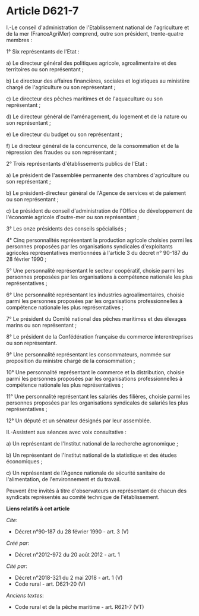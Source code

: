 # Article D621-7

I.-Le conseil d'administration de l'Etablissement national de l'agriculture et de la mer (FranceAgriMer) comprend, outre son
président, trente-quatre membres : 

1° Six représentants de l'Etat : 

a) Le directeur général des politiques agricole, agroalimentaire et des territoires ou son représentant ; 

b) Le directeur des affaires financières, sociales et logistiques au ministère chargé de l'agriculture ou son représentant ; 

c) Le directeur des pêches maritimes et de l'aquaculture ou son représentant ; 

d) Le directeur général de l'aménagement, du logement et de la nature ou son représentant ; 

e) Le directeur du budget ou son représentant ; 

f) Le directeur général de la concurrence, de la consommation et de la répression des fraudes ou son représentant ; 

2° Trois représentants d'établissements publics de l'Etat : 

a) Le président de l'assemblée permanente des chambres d'agriculture ou son représentant ; 

b) Le président-directeur général de l'Agence de services et de paiement ou son représentant ; 

c) Le président du conseil d'administration de l'Office de développement de l'économie agricole d'outre-mer ou son
représentant ; 

3° Les onze présidents des conseils spécialisés ; 

4° Cinq personnalités représentant la production agricole choisies parmi les personnes proposées par les organisations
syndicales d'exploitants agricoles représentatives mentionnées à l'article 3 du décret n° 90-187 du 28 février 1990 ; 

5° Une personnalité représentant le secteur coopératif, choisie parmi les personnes proposées par les organisations à
compétence nationale les plus représentatives ; 

6° Une personnalité représentant les industries agroalimentaires, choisie parmi les personnes proposées par les organisations
professionnelles à compétence nationale les plus représentatives ; 

7° Le président du Comité national des pêches maritimes et des élevages marins ou son représentant ; 

8° Le président de la Confédération française du commerce interentreprises ou son représentant. 

9° Une personnalité représentant les consommateurs, nommée sur proposition du ministre chargé de la consommation ; 

10° Une personnalité représentant le commerce et la distribution, choisie parmi les personnes proposées par les organisations
professionnelles à compétence nationale les plus représentatives ; 

11° Une personnalité représentant les salariés des filières, choisie parmi les personnes proposées par les organisations
syndicales de salariés les plus représentatives ; 

12° Un député et un sénateur désignés par leur assemblée. 

II.-Assistent aux séances avec voix consultative : 

a) Un représentant de l'Institut national de la recherche agronomique ; 

b) Un représentant de l'Institut national de la statistique et des études économiques ; 

c) Un représentant de l'Agence nationale de sécurité sanitaire de l'alimentation, de l'environnement et du travail. 

Peuvent être invités à titre d'observateurs un représentant de chacun des syndicats représentés au comité technique de
l'établissement.

**Liens relatifs à cet article**

_Cite_:

  - Décret n°90-187 du 28 février 1990 - art. 3 (V)

_Créé par_:

  - Décret n°2012-972 du 20 août 2012 - art. 1

_Cité par_:

  - Décret n°2018-321 du 2 mai 2018 - art. 1 (V)
  - Code rural - art. D621-20 (V)

_Anciens textes_:

  - Code rural et de la pêche maritime - art. R621-7 (VT)
